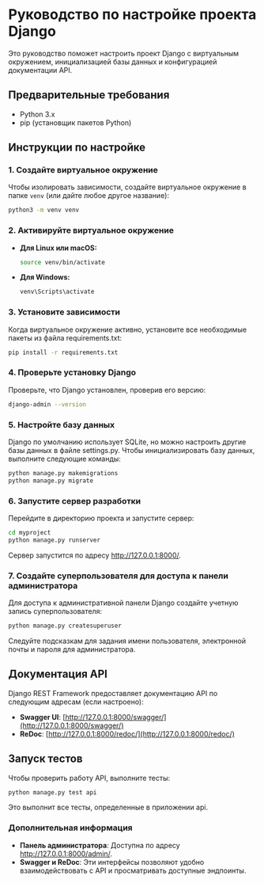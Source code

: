 # Руководство по настройке проекта Django

Это руководство поможет настроить проект Django с виртуальным окружением, инициализацией базы данных и конфигурацией документации API.

## Предварительные требования

- Python 3.x
- pip (установщик пакетов Python)

## Инструкции по настройке

### 1. Создайте виртуальное окружение

Чтобы изолировать зависимости, создайте виртуальное окружение в папке `venv` (или дайте любое другое название):

```bash
python3 -m venv venv
```
### 2. Активируйте виртуальное окружение

- **Для Linux или macOS:**

  ```bash
  source venv/bin/activate
  ```

- **Для Windows:**
  ```bash
  venv\Scripts\activate
  ```

### 3. Установите зависимости
Когда виртуальное окружение активно, установите все необходимые пакеты из файла requirements.txt:
```bash
pip install -r requirements.txt
```

### 4. Проверьте установку Django
Проверьте, что Django установлен, проверив его версию:
```bash
django-admin --version
```

### 5. Настройте базу данных
Django по умолчанию использует SQLite, но можно настроить другие базы данных в файле settings.py. Чтобы инициализировать базу данных, выполните следующие команды:
```bash
python manage.py makemigrations
python manage.py migrate
```

### 6. Запустите сервер разработки
Перейдите в директорию проекта и запустите сервер:

```bash
cd myproject
python manage.py runserver
```
Сервер запустится по адресу http://127.0.0.1:8000/.

### 7. Создайте суперпользователя для доступа к панели администратора
Для доступа к административной панели Django создайте учетную запись суперпользователя:

```bash
python manage.py createsuperuser
```

Следуйте подсказкам для задания имени пользователя, электронной почты и пароля для администратора.

## Документация API

Django REST Framework предоставляет документацию API по следующим адресам (если настроено):

- **Swagger UI**: [http://127.0.0.1:8000/swagger/](http://127.0.0.1:8000/swagger/)
- **ReDoc**: [http://127.0.0.1:8000/redoc/](http://127.0.0.1:8000/redoc/)

## Запуск тестов

Чтобы проверить работу API, выполните тесты:

```bash
python manage.py test api
```
Это выполнит все тесты, определенные в приложении api.

### Дополнительная информация
- **Панель администратора**: Доступна по адресу http://127.0.0.1:8000/admin/.
- **Swagger и ReDoc**: Эти интерфейсы позволяют удобно взаимодействовать с API и просматривать доступные эндпоинты.